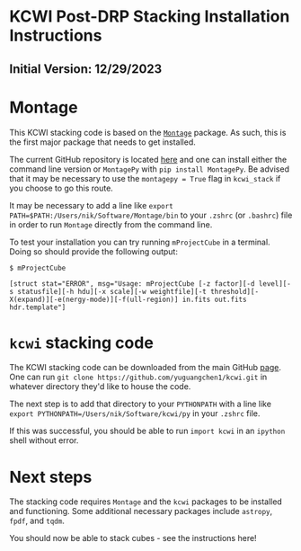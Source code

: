 # KCWI Post-DRP Stacking Installation Instructions
## Initial Version: 12/29/2023

# Montage

This KCWI stacking code is based on the [`Montage`](http://montage.ipac.caltech.edu/docs/download2.html) package. As such, this is the first major package that needs to get installed.

The current GitHub repository is located [here](https://github.com/Caltech-IPAC/Montage) and one can install either the command line version or `MontagePy` with `pip install MontagePy`. Be advised that it may be necessary to use the `montagepy = True` flag in `kcwi_stack` if you choose to go this route.

It may be necessary to add a line like `export PATH=$PATH:/Users/nik/Software/Montage/bin` to your `.zshrc` (or `.bashrc`) file in order to run `Montage` directly from the command line.

To test your installation you can try running `mProjectCube` in a terminal. Doing so should provide the following output: 

```
$ mProjectCube

[struct stat="ERROR", msg="Usage: mProjectCube [-z factor][-d level][-s statusfile][-h hdu][-x scale][-w weightfile][-t threshold][-X(expand)][-e(nergy-mode)][-f(ull-region)] in.fits out.fits hdr.template"]
```

# `kcwi` stacking code

The KCWI stacking code can be downloaded from the main GitHub [page](https://github.com/yuguangchen1/kcwi/tree/master). One can run `git clone https://github.com/yuguangchen1/kcwi.git` in whatever directory they'd like to house the code.

The next step is to add that directory to your `PYTHONPATH` with a line like `export PYTHONPATH=/Users/nik/Software/kcwi/py` in your `.zshrc` file. 

If this was successful, you should be able to run `import kcwi` in an `ipython` shell without error.

# Next steps

The stacking code requires `Montage` and the `kcwi` packages to be installed and functioning. Some additional necessary packages include `astropy`, `fpdf`, and `tqdm`.

You should now be able to stack cubes - see the instructions here!